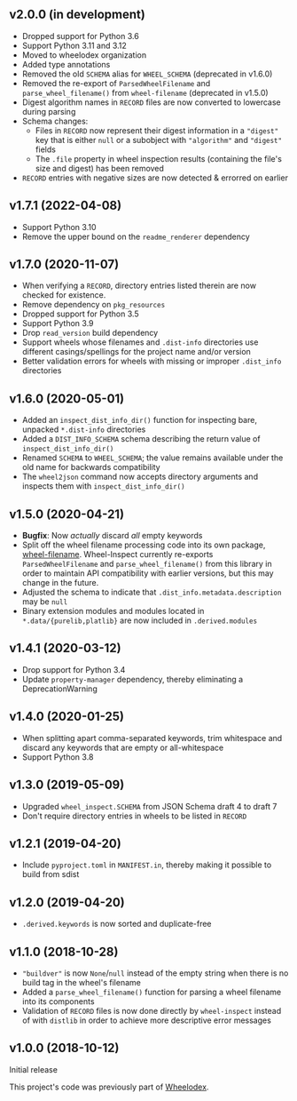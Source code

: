 v2.0.0 (in development)
-----------------------
- Dropped support for Python 3.6
- Support Python 3.11 and 3.12
- Moved to wheelodex organization
- Added type annotations
- Removed the old `SCHEMA` alias for `WHEEL_SCHEMA` (deprecated in v1.6.0)
- Removed the re-export of `ParsedWheelFilename` and `parse_wheel_filename()`
  from `wheel-filename` (deprecated in v1.5.0)
- Digest algorithm names in `RECORD` files are now converted to lowercase
  during parsing
- Schema changes:
    - Files in `RECORD` now represent their digest information in a `"digest"`
      key that is either `null` or a subobject with `"algorithm"` and
      `"digest"` fields
    - The `.file` property in wheel inspection results (containing the file's
      size and digest) has been removed
- `RECORD` entries with negative sizes are now detected & errorred on earlier


v1.7.1 (2022-04-08)
-------------------
- Support Python 3.10
- Remove the upper bound on the `readme_renderer` dependency


v1.7.0 (2020-11-07)
-------------------
- When verifying a `RECORD`, directory entries listed therein are now checked
  for existence.
- Remove dependency on `pkg_resources`
- Dropped support for Python 3.5
- Support Python 3.9
- Drop `read_version` build dependency
- Support wheels whose filenames and `.dist-info` directories use different
  casings/spellings for the project name and/or version
- Better validation errors for wheels with missing or improper `.dist_info`
  directories


v1.6.0 (2020-05-01)
-------------------
- Added an `inspect_dist_info_dir()` function for inspecting bare, unpacked
  `*.dist-info` directories
- Added a `DIST_INFO_SCHEMA` schema describing the return value of
  `inspect_dist_info_dir()`
- Renamed `SCHEMA` to `WHEEL_SCHEMA`; the value remains available under the
  old name for backwards compatibility
- The `wheel2json` command now accepts directory arguments and inspects them
  with `inspect_dist_info_dir()`


v1.5.0 (2020-04-21)
-------------------
- **Bugfix**: Now *actually* discard *all* empty keywords
- Split off the wheel filename processing code into its own package,
  [wheel-filename](https://github.com/jwodder/wheel-filename).  Wheel-Inspect
  currently re-exports `ParsedWheelFilename` and `parse_wheel_filename()` from
  this library in order to maintain API compatibility with earlier versions,
  but this may change in the future.
- Adjusted the schema to indicate that `.dist_info.metadata.description` may be
  `null`
- Binary extension modules and modules located in `*.data/{purelib,platlib}`
  are now included in `.derived.modules`


v1.4.1 (2020-03-12)
-------------------
- Drop support for Python 3.4
- Update `property-manager` dependency, thereby eliminating a
  DeprecationWarning


v1.4.0 (2020-01-25)
-------------------
- When splitting apart comma-separated keywords, trim whitespace and discard
  any keywords that are empty or all-whitespace
- Support Python 3.8


v1.3.0 (2019-05-09)
-------------------
- Upgraded `wheel_inspect.SCHEMA` from JSON Schema draft 4 to draft 7
- Don't require directory entries in wheels to be listed in `RECORD`


v1.2.1 (2019-04-20)
-------------------
- Include `pyproject.toml` in `MANIFEST.in`, thereby making it possible to
  build from sdist


v1.2.0 (2019-04-20)
-------------------
- `.derived.keywords` is now sorted and duplicate-free


v1.1.0 (2018-10-28)
-------------------
- `"buildver"` is now `None`/`null` instead of the empty string when there is
  no build tag in the wheel's filename
- Added a `parse_wheel_filename()` function for parsing a wheel filename into
  its components
- Validation of `RECORD` files is now done directly by `wheel-inspect` instead
  of with `distlib` in order to achieve more descriptive error messages


v1.0.0 (2018-10-12)
-------------------
Initial release

This project's code was previously part of
[Wheelodex](https://github.com/jwodder/wheelodex).
